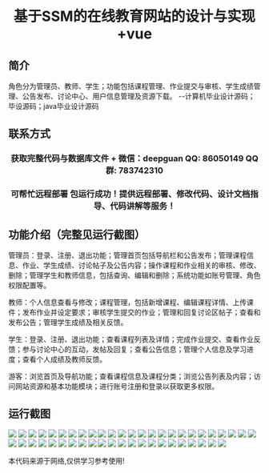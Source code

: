 <p><h1 align="center">基于SSM的在线教育网站的设计与实现+vue</h1></p>

## 简介
角色分为管理员、教师、学生；功能包括课程管理、作业提交与审核、学生成绩管理、公告发布、讨论中心、用户信息管理及资源下载。    --计算机毕业设计源码；毕设源码；java毕业设计源码


## 联系方式
<p><h3 align="center">获取完整代码与数据库文件 + 微信：deepguan QQ: 86050149 QQ群: 783742310</h3></p>
<p><h3 align="center">可帮忙远程部署 包运行成功！提供远程部署、修改代码、设计文档指导、代码讲解等服务！</h3></p>

## 功能介绍（完整见运行截图）
管理员：登录、注册、退出功能；管理首页包括导航栏和公告发布；管理课程信息、作业、学生成绩、讨论帖子及公告内容；操作课程和作业相关的审核、修改、删除；管理学生和教师信息，包括查询、编辑和删除；系统功能如账号管理、角色权限配置等。

教师：个人信息查看与修改；课程管理，包括新增课程、编辑课程详情、上传课件；发布作业并设定要求；审核学生提交的作业；管理和回复讨论区帖子；查看和发布公告；管理学生成绩及相关反馈。

学生：登录、注册、退出功能；查看课程列表及详情；完成作业提交、查看作业反馈；参与讨论中心的互动，发帖及回复；查看公告信息；管理个人信息及学习进度；查看个人成绩及教师反馈。

游客：浏览首页及导航功能；查看课程信息及课程分类；浏览公告列表及内容；访问网站资源和基本功能模块；进行账号注册和登录以获取更多权限。


## 运行截图
![](img/001.jpg)
![](img/002.jpg)
![](img/003.jpg)
![](img/004.jpg)
![](img/005.jpg)
![](img/006.jpg)
![](img/007.jpg)
![](img/008.jpg)
![](img/009.jpg)
![](img/010.jpg)
![](img/011.jpg)
![](img/012.jpg)
![](img/013.jpg)
![](img/014.jpg)
![](img/015.jpg)
![](img/016.jpg)
![](img/017.jpg)
![](img/018.jpg)
![](img/019.jpg)
![](img/020.jpg)
![](img/021.jpg)
![](img/022.jpg)
![](img/023.jpg)
![](img/024.jpg)
![](img/025.jpg)
![](img/026.jpg)
![](img/027.jpg)
![](img/028.jpg)
![](img/029.jpg)
![](img/030.jpg)
![](img/031.jpg)
![](img/032.jpg)
![](img/033.jpg)
![](img/034.jpg)
![](img/035.jpg)
![](img/036.jpg)
![](img/037.jpg)
![](img/038.jpg)
![](img/039.jpg)
![](img/040.jpg)
![](img/041.jpg)
![](img/042.jpg)
![](img/043.jpg)
![](img/044.jpg)
![](img/045.jpg)
![](img/046.jpg)
![](img/047.jpg)

<p>本代码来源于网络,仅供学习参考使用!</p>

